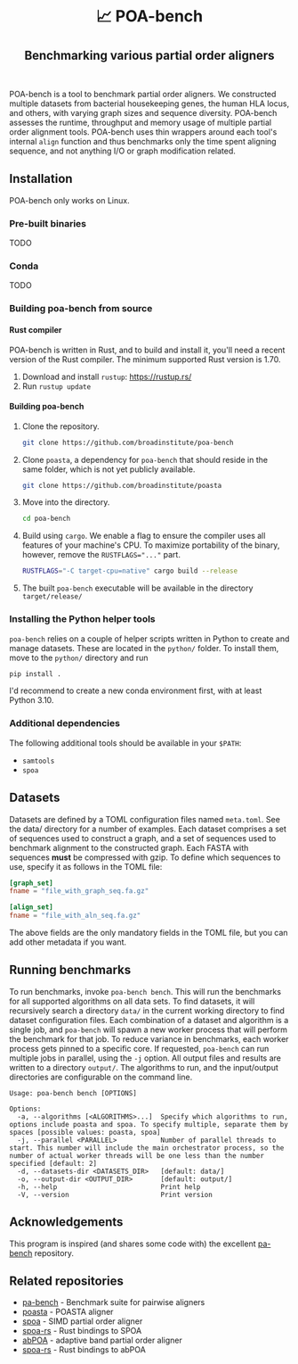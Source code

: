 <h1 align="center">📈 POA-bench</h1>
<h2 align="center">Benchmarking various partial order aligners</h2>

<p>&nbsp;</p>

POA-bench is a tool to benchmark partial order aligners. We constructed multiple datasets from bacterial housekeeping
genes, the human HLA locus, and others, with varying graph sizes and sequence diversity. POA-bench assesses the
runtime, throughput and memory usage of multiple partial order alignment tools. POA-bench uses thin wrappers around
each tool's internal `align` function and thus benchmarks only the time spent aligning sequence, and not anything I/O or
graph modification related.

## Installation

POA-bench only works on Linux.

### Pre-built binaries

TODO

### Conda

TODO

### Building poa-bench from source

#### Rust compiler

POA-bench is written in Rust, and to build and install it, you'll need a recent version of the Rust compiler. The
minimum supported Rust version is 1.70.

1. Download and install `rustup`: https://rustup.rs/
2. Run `rustup update`

#### Building poa-bench

1. Clone the repository.

   ```bash
   git clone https://github.com/broadinstitute/poa-bench
   ```

2. Clone `poasta`, a dependency for `poa-bench` that should reside in the same folder, which is not yet publicly
   available.

   ```bash
   git clone https://github.com/broadinstitute/poasta
   ```

3. Move into the directory.

   ```bash
   cd poa-bench
   ```

4. Build using `cargo`. We enable a flag to ensure the compiler uses all features of your machine's CPU.
   To maximize portability of the binary, however, remove the `RUSTFLAGS="..."` part.

   ```bash
   RUSTFLAGS="-C target-cpu=native" cargo build --release
   ```

5. The built `poa-bench` executable will be available in the directory `target/release/`

### Installing the Python helper tools

`poa-bench` relies on a couple of helper scripts written in Python to
create and manage datasets. These are located in the `python/` folder.
To install them, move to the `python/` directory and run

```bash
pip install .
```

I'd recommend to create a new conda environment first, with at least Python 3.10.

### Additional dependencies

The following additional tools should be available in your `$PATH`:

* `samtools`
* `spoa`

## Datasets

Datasets are defined by a TOML configuration files named `meta.toml`. See the data/ directory for a number of examples. Each
dataset comprises a set of sequences used to construct a graph, and a set of sequences used to benchmark alignment to the
constructed graph. Each FASTA with sequences **must** be compressed with gzip.
To define which sequences to use, specify it as follows in the TOML file:

```toml
[graph_set]
fname = "file_with_graph_seq.fa.gz"

[align_set]
fname = "file_with_aln_seq.fa.gz"
```

The above fields are the only mandatory fields in the TOML file, but you can add other metadata if you want.

## Running benchmarks

To run benchmarks, invoke `poa-bench bench`. This will run the benchmarks for all supported algorithms on all data sets.
To find datasets, it will recursively search a directory `data/` in the current
working directory to find dataset configuration files. Each combination of a dataset and algorithm
is a single job, and `poa-bench` will spawn a new worker process that will perform the benchmark for that job.
To reduce variance in benchmarks, each worker process gets pinned to a specific core. If requested, `poa-bench`
can run multiple jobs in parallel, using the `-j` option. All output files and results are written to a directory
`output/`. The algorithms to run, and the input/output directories are configurable on the command line.

```
Usage: poa-bench bench [OPTIONS]

Options:
  -a, --algorithms [<ALGORITHMS>...]  Specify which algorithms to run, options include poasta and spoa. To specify multiple, separate them by spaces [possible values: poasta, spoa]
  -j, --parallel <PARALLEL>           Number of parallel threads to start. This number will include the main orchestrator process, so the number of actual worker threads will be one less than the number specified [default: 2]
  -d, --datasets-dir <DATASETS_DIR>   [default: data/]
  -o, --output-dir <OUTPUT_DIR>       [default: output/]
  -h, --help                          Print help
  -V, --version                       Print version
```

## Acknowledgements

This program is inspired (and shares some code with) the excellent [pa-bench](https://github.com/pairwise-alignment/pa-bench)
repository.

## Related repositories

* [pa-bench](https://github.com/pairwise-alignment/pa-bench) - Benchmark suite for pairwise aligners
* [poasta](https://github.com/broadinstitute/poasta) - POASTA aligner
* [spoa](https://github.com/rvaser/spoa) - SIMD partial order aligner
* [spoa-rs](https://github.com/broadinstitute/spoa-rs) - Rust bindings to SPOA
* [abPOA](https://github.com/yangao07/abPOA) - adaptive band partial order aligner
* [spoa-rs](https://github.com/broadinstitute/abpoa-rs) - Rust bindings to abPOA

